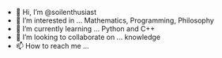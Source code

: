 - 👋 Hi, I’m @soilenthusiast
- 👀 I’m interested in ... Mathematics, Programming, Philosophy
- 🌱 I’m currently learning ... Python and C++
- 💞️ I’m looking to collaborate on ... knowledge 
- 📫 How to reach me ...

<!---
soilenthusiast/soilenthusiast is a ✨ special ✨ repository because its `README.md` (this file) appears on your GitHub profile.
You can click the Preview link to take a look at your changes.
--->
